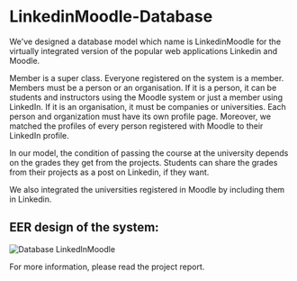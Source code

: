 # LinkedinMoodle-Database

We've designed a database model which name is LinkedinMoodle for the virtually integrated version of the popular web applications Linkedin and Moodle.

Member is a super class. Everyone registered on the system is a member. Members must be a person or an organisation. If it is a person, it can be students and instructors using 
the Moodle system or just a member using LinkedIn. If it is an organisation, it must be companies or universities. Each person and organization must have its own profile page. Moreover, we matched the profiles of every person registered with Moodle to their LinkedIn profile.

In our model, the condition of passing the course at the university depends on the grades they get from the projects. Students can share the grades from their projects as a post on Linkedin, if they want. 

We also integrated the universities registered in Moodle by including them in Linkedin.


## EER design of the system:
![Database LinkedInMoodle](https://user-images.githubusercontent.com/76793880/152647116-b4f5da13-63da-4aeb-96ce-3ca7e02460f6.jpeg)






For more information, please read the project report.
